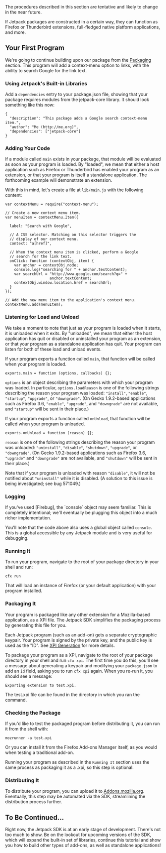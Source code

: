 <span class="aside">
The procedures described in this section are tentative and likely to
change in the near future.
</span>

If Jetpack packages are constructed in a certain way, they can function as
Firefox or Thunderbird extensions, full-fledged native platform applications,
and more.

## Your First Program ##

We're going to continue building upon our package from the [Packaging]
section. This program will add a context-menu option to links, with the
ability to search Google for the link text.

### Using Jetpack's Built-in Libraries ###

Add a `dependencies` entry to your package.json file, showing that your
package requires modules from the jetpack-core library. It should look
something like this now:

    {
      "description": "This package adds a Google search context-menu item.",
      "author": "Me (http://me.org)",
      "dependencies": ["jetpack-core"]
    }


### Adding Your Code ###

If a module called `main` exists in your package, that module will be evaluated
as soon as your program is loaded. By "loaded", we mean that either a host
application such as Firefox or Thunderbird has enabled your program as an
extension, or that your program is itself a standalone application.  The
forthcoming example will demonstrate an extension.

With this in mind, let's create a file at `lib/main.js` with the
following content:

    var contextMenu = require("context-menu");

    // Create a new context menu item.
    var menuItem = contextMenu.Item({

      label: "Search with Google",

      // A CSS selector. Matching on this selector triggers the
      // display of our context menu.
      context: "a[href]",

      // When the context menu item is clicked, perform a Google
      // search for the link text.
      onClick: function (contextObj, item) {
        var anchor = contextObj.node;
        console.log("searching for " + anchor.textContent);
        var searchUrl = "http://www.google.com/search?q=" +
                        anchor.textContent;
        contextObj.window.location.href = searchUrl;
      }
    });

    // Add the new menu item to the application's context menu.
    contextMenu.add(menuItem);

### Listening for Load and Unload ###

We take a moment to note that just as your program is loaded when it starts, it
is unloaded when it exits. By "unloaded", we mean that either the host
application has quit or disabled or uninstalled your program as an extension, or
that your program as a standalone application has quit. Your program can listen
for both of these load and unload events.

If your program exports a function called `main`, that function will be called
when your program is loaded.

    exports.main = function (options, callbacks) {};

`options` is an object describing the parameters with which your program was
loaded.  In particular, `options.loadReason` is one of the following strings
describing the reason your program was loaded: `"install"`, `"enable"`,
`"startup"`, `"upgrade"`, or `"downgrade"`.  (On Gecko 1.9.2-based applications
such as Firefox 3.6, `"enable"`, `"upgrade"`, and `"downgrade"` are not
available, and `"startup"` will be sent in their place.)

If your program exports a function called `onUnload`, that function will be
called when your program is unloaded.

    exports.onUnload = function (reason) {};

`reason` is one of the following strings describing the reason your program was
unloaded: `"uninstall"`, `"disable"`, `"shutdown"`, `"upgrade"`, or
`"downgrade"`.  (On Gecko 1.9.2-based applications such as Firefox 3.6,
`"upgrade"` and `"downgrade"` are not available, and `"shutdown"` will be sent
in their place.)

Note that if your program is unloaded with reason `"disable"`, it will not be
notified about `"uninstall"` while it is disabled.  (A solution to this issue is
being investigated; see bug 571049.)

### Logging ###

<span class="aside">
If you've used [Firebug], the `console` object may seem familiar.
This is completely intentional; we'll eventually be plugging
this object into a much richer implementation.

  [Firebug]: http://getfirebug.com/
</span>

You'll note that the code above also uses a global object called `console`.
This is a global accessible by any Jetpack module and is very useful
for debugging.

### Running It ###

To run your program, navigate to the root of your package directory
in your shell and run:

    cfx run

That will load an instance of Firefox (or your default application)
with your program installed.

### Packaging It ###

Your program is packaged like any other extension for a Mozilla-based
application, as a XPI file. The Jetpack SDK simplifies the packaging
process by generating this file for you.

<span class="aside"> Each Jetpack program (such as an add-on) gets a
separate cryptographic keypair. Your program is signed by the private
key, and the public key is used as the "ID". See
[XPI Generation](#guide/xpi) for more details.</span>

To package your program as a XPI, navigate to the root of your package
directory in your shell and run `cfx xpi`. The first time you do this,
you'll see a message about generating a keypair and modifying your
`package.json` to add an `id` field, asking you to run `cfx xpi` again.
When you re-run it, you should see a message:

    Exporting extension to test.xpi.

The test.xpi file can be found in the directory in which you ran the
command.

### Checking the Package ###

If you'd like to test the packaged program before distributing it,
you can run it from the shell with:

    mozrunner -a test.xpi

Or you can install it from the Firefox Add-ons Manager itself, as
you would when testing a traditional add-on.

Running your program as described in the `Running It` section uses
the same process as packaging it as a .xpi, so this step is optional.

### Distributing It ###

To distribute your program, you can upload it to
[Addons.mozilla.org](http://addons.mozilla.org).
Eventually, this step may be automated via the SDK, streamlining the
distribution process further.

## To Be Continued... ##

Right now, the Jetpack SDK is at an early stage of development.
There's not too much to show. Be on the lookout for upcoming versions
of the SDK, which will expand the built-in set of libraries, continue
this tutorial and show you how to build other types of add-ons, as well
as standalone applications!

  [Packaging]: #guide/packaging
